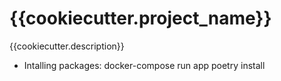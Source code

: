 {{cookiecutter.project_name}}
==============================

{{cookiecutter.description}}

- Intalling packages: docker-compose run app poetry install
